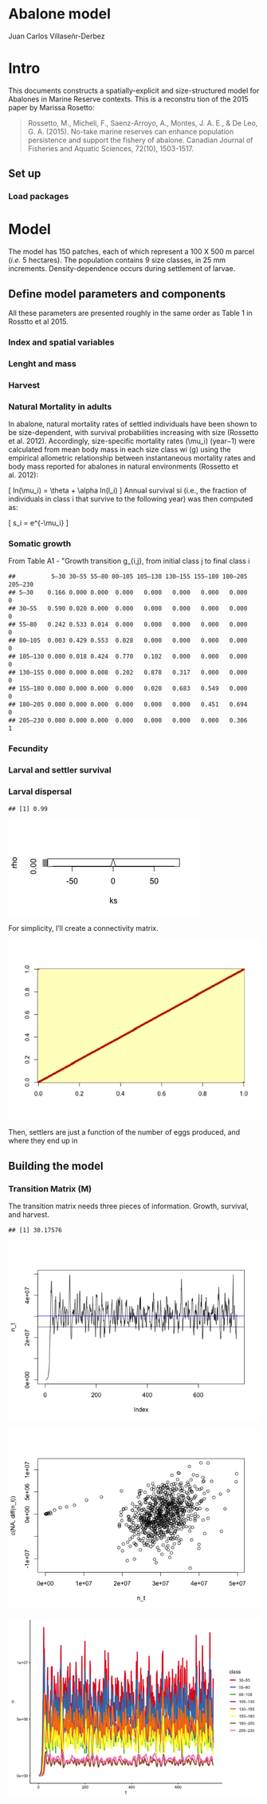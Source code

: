 Abalone model
================
Juan Carlos Villaseñr-Derbez

# Intro

This documents constructs a spatially-explicit and size-structured model
for Abalones in Marine Reserve contexts. This is a reconstru tion of the
2015 paper by Marissa Rosetto:

> Rossetto, M., Micheli, F., Saenz-Arroyo, A., Montes, J. A. E., & De
> Leo, G. A. (2015). No-take marine reserves can enhance population
> persistence and support the fishery of abalone. Canadian Journal of
> Fisheries and Aquatic Sciences, 72(10), 1503-1517.

## Set up

### Load packages

# Model

The model has 150 patches, each of which represent a 100 X 500 m parcel
(*i.e.* 5 hectares). The population contains 9 size classes, in 25 mm
increments. Density-dependence occurs during settlement of larvae.

## Define model parameters and components

All these parameters are presented roughly in the same order as Table 1
in Rosstto et al 2015.

### Index and spatial variables

### Lenght and mass

### Harvest

### Natural Mortality in adults

In abalone, natural mortality rates of settled individuals have been
shown to be size-dependent, with survival probabilities increasing with
size (Rossetto et al. 2012). Accordingly, size-specific mortality rates
\(\mu_i\) (year−1) were calculated from mean body mass in each size
class wi (g) using the empirical allometric relationship between
instantaneous mortality rates and body mass reported for abalones in
natural environments (Rossetto et al. 2012):

\[
ln(\mu_i) = \theta + \alpha ln(l_i)
\] Annual survival si (i.e., the fraction of individuals in class i that
survive to the following year) was then computed as:

\[
s_i = e^{-\mu_i}
\]

### Somatic growth

From Table A1 - "Growth transition g\_{i,j}, from initial class j to
final class
    i

    ##          5–30 30–55 55–80 80–105 105–130 130–155 155–180 180–205 205–230
    ## 5–30    0.166 0.000 0.000  0.000   0.000   0.000   0.000   0.000       0
    ## 30–55   0.590 0.020 0.000  0.000   0.000   0.000   0.000   0.000       0
    ## 55–80   0.242 0.533 0.014  0.000   0.000   0.000   0.000   0.000       0
    ## 80–105  0.003 0.429 0.553  0.028   0.000   0.000   0.000   0.000       0
    ## 105–130 0.000 0.018 0.424  0.770   0.102   0.000   0.000   0.000       0
    ## 130–155 0.000 0.000 0.008  0.202   0.878   0.317   0.000   0.000       0
    ## 155–180 0.000 0.000 0.000  0.000   0.020   0.683   0.549   0.000       0
    ## 180–205 0.000 0.000 0.000  0.000   0.000   0.000   0.451   0.694       0
    ## 205–230 0.000 0.000 0.000  0.000   0.000   0.000   0.000   0.306       1

### Fecundity

### Larval and settler survival

### Larval dispersal

    ## [1] 0.99

![](4_abalone_model_files/figure-gfm/unnamed-chunk-10-1.png)<!-- -->

For simplicity, I’ll create a connectivity matrix.

![](4_abalone_model_files/figure-gfm/unnamed-chunk-11-1.png)<!-- -->

Then, settlers are just a function of the number of eggs produced, and
where they end up in

## Building the model

### Transition Matrix \(M\)

The transition matrix needs three pieces of information. Growth,
survival, and harvest.

    ## [1] 30.17576

![](4_abalone_model_files/figure-gfm/unnamed-chunk-14-1.png)<!-- -->

![](4_abalone_model_files/figure-gfm/unnamed-chunk-15-1.png)<!-- -->

![](4_abalone_model_files/figure-gfm/unnamed-chunk-16-1.png)<!-- -->
